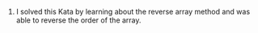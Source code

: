 1. I solved this Kata by learning about the reverse array method and was able to reverse the order of the array.
